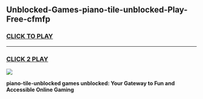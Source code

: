 
## Unblocked-Games-piano-tile-unblocked-Play-Free-cfmfp
<h3>
<a href="https://premium76.site?title=piano-tile-unblocked&ref=21A">CLICK TO PLAY</a></h3>
<hr>

<h3>
<a href="https://premium76.site?title=piano-tile-unblocked&ref=21A">CLICK 2 PLAY</a>
  
</h3>

<a href="https://premium76.site?title=piano-tile-unblocked&ref=21A"><img src="https://clearcache.store/games.png"></a>


**piano-tile-unblocked games unblocked: Your Gateway to Fun and Accessible Online Gaming**

